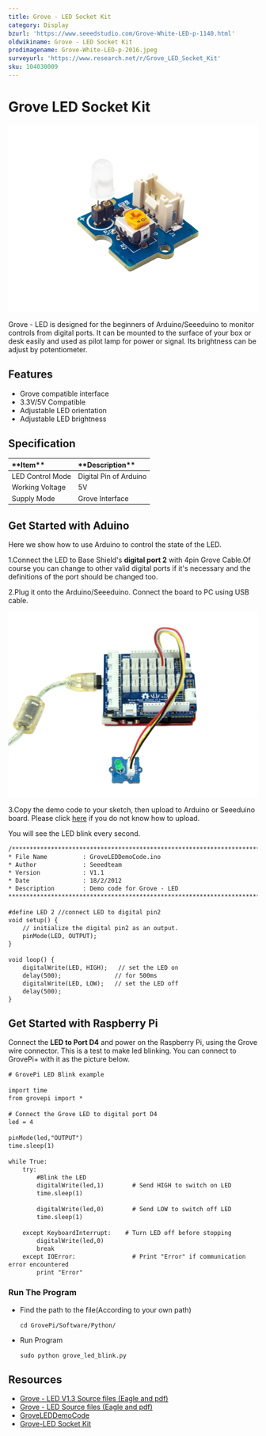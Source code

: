```yaml
---
title: Grove - LED Socket Kit
category: Display
bzurl: 'https://www.seeedstudio.com/Grove-White-LED-p-1140.html'
oldwikiname: Grove - LED Socket Kit
prodimagename: Grove-White-LED-p-2016.jpeg
surveyurl: 'https://www.research.net/r/Grove_LED_Socket_Kit'
sku: 104030009
---
```


# Grove LED Socket Kit

![](https://github.com/SeeedDocument/Grove-LED_Socket_Kit/raw/master/img/Grove-White-LED-p-2016.jpeg)

Grove - LED is designed for the beginners of Arduino/Seeeduino to monitor controls from digital ports. It can be mounted to the surface of your box or desk easily and used as pilot lamp for power or signal. Its brightness can be adjust by potentiometer.

## Features

* Grove compatible interface
* 3.3V/5V Compatible
* Adjustable LED orientation
* Adjustable LED brightness

## Specification

|  \*\*Item\*\* |  \*\*Description\*\* |
| :--- | :--- |
|  LED Control Mode |  Digital Pin of Arduino |
|  Working Voltage |  5V |
|  Supply Mode |  Grove Interface |

## Get Started with Aduino

Here we show how to use Arduino to control the state of the LED.

1.Connect the LED to Base Shield's **digital port 2** with 4pin Grove Cable.Of course you can change to other valid digital ports if it's necessary and the definitions of the port should be changed too.

2.Plug it onto the Arduino/Seeeduino. Connect the board to PC using USB cable.

![](https://github.com/SeeedDocument/Grove-LED_Socket_Kit/raw/master/img/Grove-LED.jpg)

3.Copy the demo code to your sketch, then upload to Arduino or Seeeduino board. Please click [here](http://www.seeedstudio.com/wiki/Upload_Code) if you do not know how to upload.

You will see the LED blink every second.

```text
/*************************************************************************
* File Name          : GroveLEDDemoCode.ino
* Author             : Seeedteam
* Version            : V1.1
* Date               : 18/2/2012
* Description        : Demo code for Grove - LED
*************************************************************************/

#define LED 2 //connect LED to digital pin2
void setup() {
    // initialize the digital pin2 as an output.
    pinMode(LED, OUTPUT);
}

void loop() {
    digitalWrite(LED, HIGH);   // set the LED on
    delay(500);               // for 500ms
    digitalWrite(LED, LOW);   // set the LED off
    delay(500);
}
```

## Get Started with Raspberry Pi

Connect the **LED to Port D4** and power on the Raspberry Pi, using the Grove wire connector. This is a test to make led blinking. You can connect to GrovePi+ with it as the picture below.

```text
# GrovePi LED Blink example

import time
from grovepi import *

# Connect the Grove LED to digital port D4
led = 4

pinMode(led,"OUTPUT")
time.sleep(1)

while True:
    try:
        #Blink the LED
        digitalWrite(led,1)        # Send HIGH to switch on LED
        time.sleep(1)

        digitalWrite(led,0)        # Send LOW to switch off LED
        time.sleep(1)

    except KeyboardInterrupt:    # Turn LED off before stopping
        digitalWrite(led,0)
        break
    except IOError:                # Print "Error" if communication error encountered
        print "Error"
```

### Run The Program

* Find the path to the file\(According to your own path\)

  ```text
  cd GrovePi/Software/Python/
  ```

* Run Program

  ```text
  sudo python grove_led_blink.py
  ```

## Resources

* [Grove - LED V1.3 Source files \(Eagle and pdf\)](https://github.com/SeeedDocument/Grove-LED_Socket_Kit/raw/master/res/Grove-LED_v1.3_Schematics.zip)
* [Grove - LED Source files \(Eagle and pdf\)](https://github.com/SeeedDocument/Grove-LED_Socket_Kit/raw/master/res/Grove-LED_v1.0_Source_File.zip)
* [GroveLEDDemoCode](https://github.com/SeeedDocument/Grove-LED_Socket_Kit/raw/master/res/GroveLEDDemoCode.zip)
* [Grove-LED Socket Kit](https://github.com/SeeedDocument/Grove-LED_Socket_Kit/raw/master/res/Grove-LED_Socket_Eagle_File.zip)

